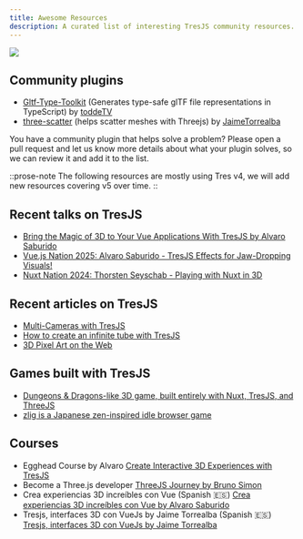 ```yaml
---
title: Awesome Resources
description: A curated list of interesting TresJS community resources.
---
```


![](/tres-post-processing-banner.png)

## Community plugins

- [Gltf-Type-Toolkit](https://github.com/toddeTV/gltf-type-toolkit) (Generates type-safe glTF file representations in TypeScript) by [toddeTV](https://github.com/toddeTV)
- [three-scatter](https://github.com/JaimeTorrealba/three-scatter) (helps scatter meshes with Threejs) by [JaimeTorrealba](https://github.com/JaimeTorrealba)

You have a community plugin that helps solve a problem?
Please open a pull request and let us know more details about what your plugin solves, so we can review it and add it to the list.

::prose-note
The following resources are mostly using Tres v4, we will add new resources covering v5 over time.
::

## Recent talks on TresJS

- [Bring the Magic of 3D to Your Vue Applications With TresJS by Alvaro Saburido](https://www.youtube.com/watch?v=k_BEfbY9wrw)
- [Vue.js Nation 2025: Alvaro Saburido - TresJS Effects for Jaw-Dropping Visuals!](https://www.youtube.com/watch?v=MVwN7DAzMFo)
- [Nuxt Nation 2024: Thorsten Seyschab - Playing with Nuxt in 3D](https://www.youtube.com/watch?v=o5zTGtHb5-o)

## Recent articles on TresJS

- [Multi-Cameras with TresJS](https://medium.com/stackademic/multi-cameras-with-tresjs-26a54d06878e)
- [How to create an infinite tube with TresJS](https://medium.com/stackademic/how-to-create-an-infinite-tube-with-tresjs-e9ff4fc76e86)
- [3D Pixel Art on the Web](https://medium.com/@Jaimebboyjt/3d-pixel-art-on-the-web-f70fbf68fb4f)

## Games built with TresJS

- [Dungeons & Dragons-like 3D game, built entirely with Nuxt, TresJS, and ThreeJS](https://nuxt-3d-dnd-game.fly.dev/)
- [zlig is a Japanese zen-inspired idle browser game](https://zlig.net/game)

## Courses

- Egghead Course by Alvaro [Create Interactive 3D Experiences with TresJS](https://egghead.io/courses/create-interactive-3d-experiences-with-tresjs-004057c2)
- Become a Three.js developer [ThreeJS Journey by Bruno Simon](https://threejs-journey.com/?c=p3)
- Crea experiencias 3D increíbles con Vue (Spanish 🇪🇸) [Crea experiencias 3D increíbles con Vue by Alvaro Saburido](https://midu.dev/curso/experiencias-3d-con-vue)
- Tresjs, interfaces 3D con VueJs by Jaime Torrealba (Spanish 🇪🇸) [Tresjs, interfaces 3D con VueJs by Jaime Torrealba](https://www.udemy.com/course/tresjs-interfaces-3d-con-vuejs/)
